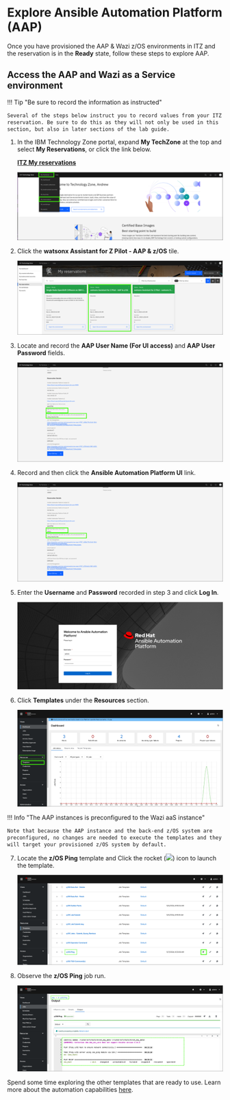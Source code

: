 # Explore Ansible Automation Platform (AAP)
Once you have provisioned the AAP & Wazi z/OS environments in ITZ and the reservation is in the **Ready** state, follow these steps to explore AAP. 

## Access the AAP and Wazi as a Service environment

!!! Tip "Be sure to record the information as instructed"

    Several of the steps below instruct you to record values from your ITZ reservation. Be sure to do this as they will not only be used in this section, but also in later sections of the lab guide.

1. In the IBM Technology Zone portal, expand **My TechZone** at the top and select **My Reservations**, or click the link below.

     <a href="https://techzone.ibm.com/my/reservations" target="_blank">**ITZ My reservations**</a>
   
    ![](_attachments/itzMyReservations0.png)

2. Click the **watsonx Assistant for Z Pilot - AAP & z/OS** tile.

    ![](_attachments/itzMyReservations5.png)

3. Locate and record the  **AAP User Name (For UI access)** and **AAP User Password** fields.

    ![](_attachments/itzAAPReservation0.png)

4. Record and then click the **Ansible Automation Platform UI** link.

    ![](_attachments/itzAAPReservation1.png)

5. Enter the **Username** and **Password** recorded in step 3 and click **Log In**.

    ![](_attachments/aapLogin.png)

6. Click **Templates** under the **Resources** section.

    ![](_attachments/aapTemplatesMenu.png)

!!! Info "The AAP instances is preconfigured to the Wazi aaS instance"

    Note that because the AAP instance and the back-end z/OS system are preconfigured, no changes are needed to execute the templates and they will target your provisioned z/OS system by default.

7. Locate the **z/OS Ping** template and Click the rocket (![](_attachmetns/rocketIcon.png)) icon to launch the template. 

    ![](_attachments/launchzOSPing.png)

8. Observe the **z/OS Ping** job run.

    ![](_attachments/zOSpingJob.png)

Spend some time exploring the other templates that are ready to use. Learn more about the automation capabilities <a href="https://ibm.ent.box.com/v/ansible4zos-demo-guide" target="_blank">here</a>.
